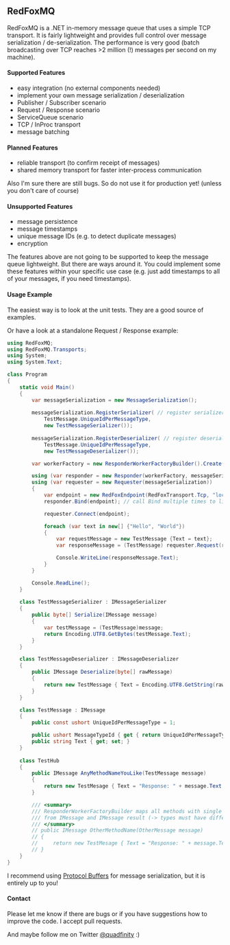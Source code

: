 ## RedFoxMQ

RedFoxMQ is a .NET in-memory message queue that uses a simple TCP transport. It is fairly lightweight
and provides full control over message serialization / de-serialization. The performance is very
good (batch broadcasting over TCP reaches >2 million (!) messages per second on my machine).

#### Supported Features

- easy integration (no external components needed)
- implement your own message serialization / deserialization
- Publisher / Subscriber scenario
- Request / Response scenario
- ServiceQueue scenario
- TCP / InProc transport
- message batching

#### Planned Features

- reliable transport (to confirm receipt of messages)
- shared memory transport for faster inter-process communication

Also I'm sure there are still bugs. So do not use it for production yet! (unless you don't care of course)

#### Unsupported Features

- message persistence
- message timestamps
- unique message IDs (e.g. to detect duplicate messages)
- encryption

The features above are not going to be supported to keep the message queue 
lightweight. But there are ways around it. You could implement some these features 
within your specific use case (e.g. just add timestamps to all of your messages, 
if you need timestamps).

#### Usage Example

The easiest way is to look at the unit tests. They are a good source of examples.

Or have a look at a standalone Request / Response example:

```c#
using RedFoxMQ;
using RedFoxMQ.Transports;
using System;
using System.Text;

class Program
{
    static void Main()
    {
        var messageSerialization = new MessageSerialization();
        
        messageSerialization.RegisterSerializer( // register serializer for each message type
            TestMessage.UniqueIdPerMessageType, 
            new TestMessageSerializer());
            
        messageSerialization.RegisterDeserializer( // register deserializer for each message type
            TestMessage.UniqueIdPerMessageType, 
            new TestMessageDeserializer());

        var workerFactory = new ResponderWorkerFactoryBuilder().Create(new TestHub());

        using (var responder = new Responder(workerFactory, messageSerialization))
        using (var requester = new Requester(messageSerialization))
        {
            var endpoint = new RedFoxEndpoint(RedFoxTransport.Tcp, "localhost", 5555, null);
            responder.Bind(endpoint); // call Bind multiple times to listen to multiple endpoints

            requester.Connect(endpoint);

            foreach (var text in new[] {"Hello", "World"})
            {
                var requestMessage = new TestMessage {Text = text};
                var responseMessage = (TestMessage) requester.Request(requestMessage);

                Console.WriteLine(responseMessage.Text);
            }
        }

        Console.ReadLine();
    }
    
    class TestMessageSerializer : IMessageSerializer
    {
        public byte[] Serialize(IMessage message)
        {
            var testMessage = (TestMessage)message;
            return Encoding.UTF8.GetBytes(testMessage.Text);
        }
    }

    class TestMessageDeserializer : IMessageDeserializer
    {
        public IMessage Deserialize(byte[] rawMessage)
        {
            return new TestMessage { Text = Encoding.UTF8.GetString(rawMessage) };
        }
    }

    class TestMessage : IMessage
    {
        public const ushort UniqueIdPerMessageType = 1;

        public ushort MessageTypeId { get { return UniqueIdPerMessageType; } }
        public string Text { get; set; }
    }
    
    class TestHub
    {
        public IMessage AnyMethodNameYouLike(TestMessage message)
        {
            return new TestMesage { Text = "Response: " + message.Text };
        }

        /// <summary>
        /// ResponderWorkerFactoryBuilder maps all methods with single parameter derived
        /// from IMessage and IMessage result (-> types must have different MessageTypeIds)
        /// </summary>
        // public IMessage OtherMethodName(OtherMessage message)
        // {
        //     return new TestMesage { Text = "Response: " + message.Text };
        // }
    } 
}
```

I recommend using [Protocol Buffers](https://code.google.com/p/protobuf-net/)
for message serialization, but it is entirely up to you!

#### Contact

Please let me know if there are bugs or if you have suggestions how to improve the code.
I accept pull requests.

And maybe follow me on Twitter [@quadfinity](https://twitter.com/quadfinity) :)
